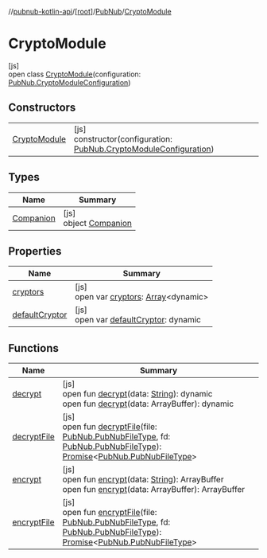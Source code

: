 //[pubnub-kotlin-api](../../../../index.md)/[[root]](../../index.md)/[PubNub](../index.md)/[CryptoModule](index.md)

# CryptoModule

[js]\
open class [CryptoModule](index.md)(configuration: [PubNub.CryptoModuleConfiguration](../-crypto-module-configuration/index.md))

## Constructors

| | |
|---|---|
| [CryptoModule](-crypto-module.md) | [js]<br>constructor(configuration: [PubNub.CryptoModuleConfiguration](../-crypto-module-configuration/index.md)) |

## Types

| Name | Summary |
|---|---|
| [Companion](-companion/index.md) | [js]<br>object [Companion](-companion/index.md) |

## Properties

| Name | Summary |
|---|---|
| [cryptors](cryptors.md) | [js]<br>open var [cryptors](cryptors.md): [Array](https://kotlinlang.org/api/latest/jvm/stdlib/kotlin-stdlib/kotlin/-array/index.html)&lt;dynamic&gt; |
| [defaultCryptor](default-cryptor.md) | [js]<br>open var [defaultCryptor](default-cryptor.md): dynamic |

## Functions

| Name | Summary |
|---|---|
| [decrypt](decrypt.md) | [js]<br>open fun [decrypt](decrypt.md)(data: [String](https://kotlinlang.org/api/latest/jvm/stdlib/kotlin-stdlib/kotlin/-string/index.html)): dynamic<br>open fun [decrypt](decrypt.md)(data: ArrayBuffer): dynamic |
| [decryptFile](decrypt-file.md) | [js]<br>open fun [decryptFile](decrypt-file.md)(file: [PubNub.PubNubFileType](../-pub-nub-file-type/index.md), fd: [PubNub.PubNubFileType](../-pub-nub-file-type/index.md)): [Promise](https://kotlinlang.org/api/latest/jvm/stdlib/kotlin-stdlib/kotlin.js/-promise/index.html)&lt;[PubNub.PubNubFileType](../-pub-nub-file-type/index.md)&gt; |
| [encrypt](encrypt.md) | [js]<br>open fun [encrypt](encrypt.md)(data: [String](https://kotlinlang.org/api/latest/jvm/stdlib/kotlin-stdlib/kotlin/-string/index.html)): ArrayBuffer<br>open fun [encrypt](encrypt.md)(data: ArrayBuffer): ArrayBuffer |
| [encryptFile](encrypt-file.md) | [js]<br>open fun [encryptFile](encrypt-file.md)(file: [PubNub.PubNubFileType](../-pub-nub-file-type/index.md), fd: [PubNub.PubNubFileType](../-pub-nub-file-type/index.md)): [Promise](https://kotlinlang.org/api/latest/jvm/stdlib/kotlin-stdlib/kotlin.js/-promise/index.html)&lt;[PubNub.PubNubFileType](../-pub-nub-file-type/index.md)&gt; |

